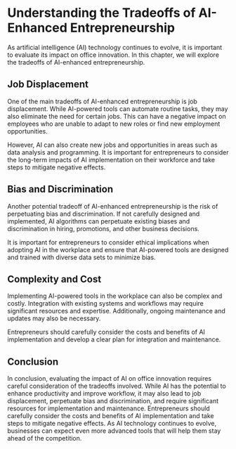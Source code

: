 Understanding the Tradeoffs of AI-Enhanced Entrepreneurship
========================================================================================================================

As artificial intelligence (AI) technology continues to evolve, it is important to evaluate its impact on office innovation. In this chapter, we will explore the tradeoffs of AI-enhanced entrepreneurship.

Job Displacement
----------------

One of the main tradeoffs of AI-enhanced entrepreneurship is job displacement. While AI-powered tools can automate routine tasks, they may also eliminate the need for certain jobs. This can have a negative impact on employees who are unable to adapt to new roles or find new employment opportunities.

However, AI can also create new jobs and opportunities in areas such as data analysis and programming. It is important for entrepreneurs to consider the long-term impacts of AI implementation on their workforce and take steps to mitigate negative effects.

Bias and Discrimination
-----------------------

Another potential tradeoff of AI-enhanced entrepreneurship is the risk of perpetuating bias and discrimination. If not carefully designed and implemented, AI algorithms can perpetuate existing biases and discrimination in hiring, promotions, and other business decisions.

It is important for entrepreneurs to consider ethical implications when adopting AI in the workplace and ensure that AI-powered tools are designed and trained with diverse data sets to minimize bias.

Complexity and Cost
-------------------

Implementing AI-powered tools in the workplace can also be complex and costly. Integration with existing systems and workflows may require significant resources and expertise. Additionally, ongoing maintenance and updates may also be necessary.

Entrepreneurs should carefully consider the costs and benefits of AI implementation and develop a clear plan for integration and maintenance.

Conclusion
----------

In conclusion, evaluating the impact of AI on office innovation requires careful consideration of the tradeoffs involved. While AI has the potential to enhance productivity and improve workflow, it may also lead to job displacement, perpetuate bias and discrimination, and require significant resources for implementation and maintenance. Entrepreneurs should carefully consider the costs and benefits of AI implementation and take steps to mitigate negative effects. As AI technology continues to evolve, businesses can expect even more advanced tools that will help them stay ahead of the competition.

